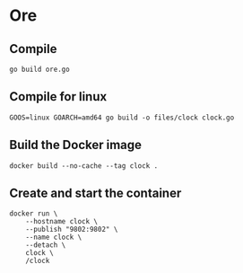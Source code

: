 # Ore

## Compile

`go build ore.go`

## Compile for linux

`GOOS=linux GOARCH=amd64 go build -o files/clock clock.go`

## Build the Docker image

`docker build --no-cache --tag clock .`

## Create and start the container

```
docker run \
    --hostname clock \
    --publish "9802:9802" \
    --name clock \
    --detach \
    clock \
    /clock
```
